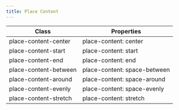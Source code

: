 ```yaml
---
title: Place Content
---
```


| Class       | Properties               |
| ----------- | ------------------------ |
| place-content-center | place-content: center |
| place-content-start | place-content: start |
| place-content-end | place-content: end |
| place-content-between | place-content: space-between |
| place-content-around | place-content: space-around |
| place-content-evenly | place-content: space-evenly |
| place-content-stretch | place-content: stretch |